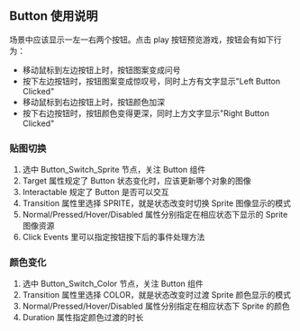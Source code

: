 ## Button 使用说明

场景中应该显示一左一右两个按钮。点击 play 按钮预览游戏，按钮会有如下行为：

- 移动鼠标到左边按钮上时，按钮图案变成问号
- 按下左边按钮时，按钮图案变成惊叹号，同时上方有文字显示"Left Button Clicked"
- 移动鼠标到右边按钮上时，按钮颜色加深
- 按下右边按钮时，按钮颜色变得更深，同时上方文字显示"Right Button Clicked"

### 贴图切换

1. 选中 Button_Switch_Sprite 节点，关注 Button 组件
2. Target 属性规定了 Button 状态变化时，应该更新哪个对象的图像
3. Interactable 规定了 Button 是否可以交互
4. Transition 属性里选择 SPRITE，就是状态改变时切换 Sprite 图像显示的模式
5. Normal/Pressed/Hover/Disabled 属性分别指定在相应状态下显示的 Sprite 图像资源
6. Click Events 里可以指定按钮按下后的事件处理方法

### 颜色变化

1. 选中 Button_Switch_Color 节点，关注 Button 组件
2. Transition 属性里选择 COLOR，就是状态改变时过渡 Sprite 颜色显示的模式
3. Normal/Pressed/Hover/Disabled 属性分别指定在相应状态下 Sprite 的颜色
4. Duration 属性指定颜色过渡的时长